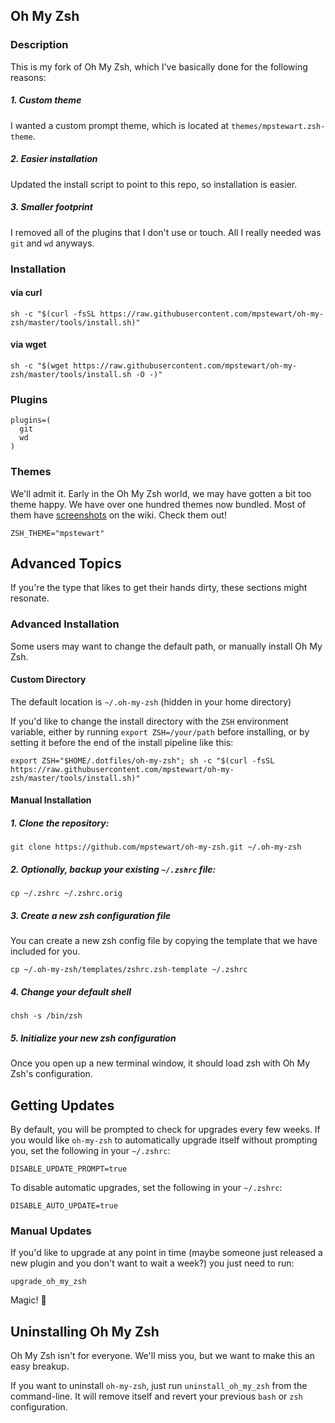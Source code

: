 
## Oh My Zsh

### Description

This is my fork of Oh My Zsh, which I've basically done for the following reasons:

##### 1. Custom theme

I wanted a custom prompt theme, which is located at `themes/mpstewart.zsh-theme`.

##### 2. Easier installation

Updated the install script to point to this repo, so installation is easier.

##### 3. Smaller footprint

I removed all of the plugins that I don't use or touch. All I really needed was `git` and `wd` anyways.


### Installation

#### via curl

```shell
sh -c "$(curl -fsSL https://raw.githubusercontent.com/mpstewart/oh-my-zsh/master/tools/install.sh)"
```

#### via wget

```shell
sh -c "$(wget https://raw.githubusercontent.com/mpstewart/oh-my-zsh/master/tools/install.sh -O -)"
```

### Plugins

```shell
plugins=(
  git
  wd
)
```

### Themes

We'll admit it. Early in the Oh My Zsh world, we may have gotten a bit too theme happy. We have over one hundred themes now bundled. Most of them have [screenshots](https://wiki.github.com/robbyrussell/oh-my-zsh/themes) on the wiki. Check them out!


```shell
ZSH_THEME="mpstewart"
```

## Advanced Topics

If you're the type that likes to get their hands dirty, these sections might resonate.

### Advanced Installation

Some users may want to change the default path, or manually install Oh My Zsh.

#### Custom Directory

The default location is `~/.oh-my-zsh` (hidden in your home directory)

If you'd like to change the install directory with the `ZSH` environment variable, either by running `export ZSH=/your/path` before installing, or by setting it before the end of the install pipeline like this:

```shell
export ZSH="$HOME/.dotfiles/oh-my-zsh"; sh -c "$(curl -fsSL https://raw.githubusercontent.com/mpstewart/oh-my-zsh/master/tools/install.sh)"
```

#### Manual Installation

##### 1. Clone the repository:

```shell
git clone https://github.com/mpstewart/oh-my-zsh.git ~/.oh-my-zsh
```

##### 2. *Optionally*, backup your existing `~/.zshrc` file:

```shell
cp ~/.zshrc ~/.zshrc.orig
```

##### 3. Create a new zsh configuration file

You can create a new zsh config file by copying the template that we have included for you.

```shell
cp ~/.oh-my-zsh/templates/zshrc.zsh-template ~/.zshrc
```

##### 4. Change your default shell

```shell
chsh -s /bin/zsh
```

##### 5. Initialize your new zsh configuration

Once you open up a new terminal window, it should load zsh with Oh My Zsh's configuration.

## Getting Updates

By default, you will be prompted to check for upgrades every few weeks. If you would like `oh-my-zsh` to automatically upgrade itself without prompting you, set the following in your `~/.zshrc`:

```shell
DISABLE_UPDATE_PROMPT=true
```

To disable automatic upgrades, set the following in your `~/.zshrc`:

```shell
DISABLE_AUTO_UPDATE=true
```

### Manual Updates

If you'd like to upgrade at any point in time (maybe someone just released a new plugin and you don't want to wait a week?) you just need to run:

```shell
upgrade_oh_my_zsh
```

Magic! 🎉

## Uninstalling Oh My Zsh

Oh My Zsh isn't for everyone. We'll miss you, but we want to make this an easy breakup.

If you want to uninstall `oh-my-zsh`, just run `uninstall_oh_my_zsh` from the command-line. It will remove itself and revert your previous `bash` or `zsh` configuration.
